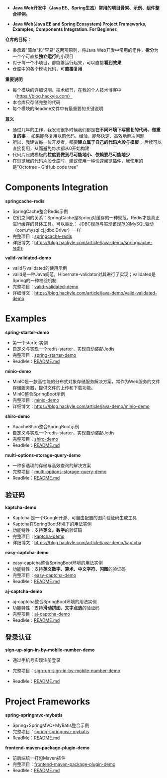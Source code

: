 - **Java Web开发中（Java EE、Spring生态）常用的项目骨架、示例、组件整合样例。**

- **Java Web(Java EE and Spring Ecosystem) Project Frameworks, Examples, Components Integration. For Beginner.**

**仓库的目标：**

- 秉承着"简单"和"容易"这两项原则，将Java Web开发中常用的组件，**拆分**为一个个可直接**独立运行**的小项目
- 对于每一个小项目，都能够运行起来，可以直接**看到效果**
- 仓库中的各个模块代码，可**直接复用**

**重要说明**

- 每个模块的详细说明、技术细节，在我的个人技术博客中（https://blog.hackyle.com）
- 本仓库只存储完整的代码
- 每个模块的Readme文件中有最重要的关键说明

**意义**

- 通过几年的工作，我发现很多时候我们都是**在不同环境下写重复的代码、做重复的事** ，如果能够复用以前代码、经验，能够快速、高效地解决问题
- 所以，我建议每一位开发者，都要**建立属于自己的代码片段与模板** ，后续可以直接复用，从而避免每次都从0开始构建
- 代码片段或模板的**粒度要做到尽可能地小、依赖要尽可能地少**
- 在浏览我的代码片段仓库时，建议使用一种快速阅览插件，我使用的是"Octotree - GitHub code tree"



# Components Integration



**springcache-redis**

- SpringCache整合Redis示例
- 它们之间的关系：SpringCache是Spring对缓存的一种规范。Redis才是真正进行缓存的具体工具。可以类比： JDBC规范与实现该规范的MySQL驱动（com.mysql.cj.jdbc.Driver）一样
- 完整项目：[springcache-redis](./ComponentsIntegration/springcache-redis)
- 详细博文：https://blog.hackyle.com/article/java-demo/springcache-redis

**valid-validated-demo**

- valid与validated的使用示例
- valid是一种Java规范，Hibernate-validator对其进行了实现；validated是Spring的一种校验机制
- 完整项目：[valid-validated-demo](./ComponentsIntegration/valid-validated-demo)
- 详细博文：https://blog.hackyle.com/article/java-demo/valid-validated-demo

# Examples

**spring-starter-demo**

- 第一个starter实例
- 自定义与实现一个redis-starter，实现自动装配Jedis
- 完整项目：[spring-starter-demo](./Examples/spring-starter-demo)
- ReadMe：[README.md](./Examples/spring-starter-demo/README.md)

**minio-demo**

- MinIO是一款高性能的分布式对象存储服务解决方案，常作为Web服务的文件存储服务器，提供文件的上传和下载功能。
- MinIO整合SpringBoot示例
- 完整项目：[minio-demo](./Examples/minio-demo)
- 详细博文：https://blog.hackyle.com/article/java-demo/minio-demo

**shiro-demo**

- ApacheShiro整合SpringBoot示例
- 自定义与实现一个redis-starter，实现自动装配Jedis
- 完整项目：[shiro-demo](./Examples/shiro-demo)
- ReadMe：[README.md](./Examples/shiro-demo/README.md)

**multi-options-storage-query-demo**

- 一种多选项的存储与高效查询的解决方案
- 完整项目：[multi-options-storage-query-demo](./Examples/multi-options-storage-query-demo)
- ReadMe：[README.md](./Examples/multi-options-storage-query-demo/README.md)



## 验证码

**kaptcha-demo**

- Kaptcha 是一个Google开源、可自由配置的图片验证码生成工具
- Kaptcha在SpringBoot环境下的用法实例
- 功能特性：支持**英文、数字**的验证码
- 完整项目：[kaptcha-demo](./Examples/kaptcha-demo)
- 详细博文：https://blog.hackyle.com/article/java-demo/kaptcha

**easy-captcha-demo**

- easy-captcha整合SpringBoot环境的用法实例
- 功能特性：支持**英文数字、算术、中文字符、闪图**的验证码
- 完整项目：[easy-captcha-demo](./Examples/easy-captcha-demo)
- ReadMe：[README.md](./Examples/easy-captcha-demo/README.md)

**aj-captcha-demo**

- aj-captcha整合SpringBoot环境的用法实例
- 功能特性：支持**滑动拼图、文字点选**的验证码
- 完整项目：[aj-captcha-demo](./Examples/aj-captcha-demo)
- ReadMe：[README.md](./Examples/aj-captcha-demo/README.md)



## 登录认证

**sign-up-sign-in-by-mobile-number-demo**

- 通过手机号实现注册登录

- 完整项目：[sign-up-sign-in-by-mobile-number-demo](./Examples/sign-up-sign-in-by-mobile-number-demo)
- ReadMe：[README.md](./Examples/sign-up-sign-in-by-mobile-number-demo/README.md)



# Project Frameworks



**spring-springmvc-mybatis**

- Spring+SpringMVC+MyBatis整合示例
- 完整项目：[spring-springmvc-mybatis](./ProjectFrameworks/spring-springmvc-mybatis)
- ReadMe：[README.md](./ProjectFrameworks/spring-springmvc-mybatis/README.md)

**frontend-maven-package-plugin-demo**

- 前后端统一打包Maven插件
- 完整项目：[frontend-maven-package-plugin-demo](./ProjectFrameworks/frontend-maven-package-plugin-demo)
- ReadMe：[README.md](./ProjectFrameworks/frontend-maven-package-plugin-demo/README.md)

